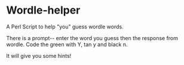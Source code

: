 # Wordle-helper
A Perl Script to help "you" guess wordle words.


There is a prompt-- enter the word you guess then the response from wordle.  Code the green with Y, tan y and black n.

It will give you some hints!
